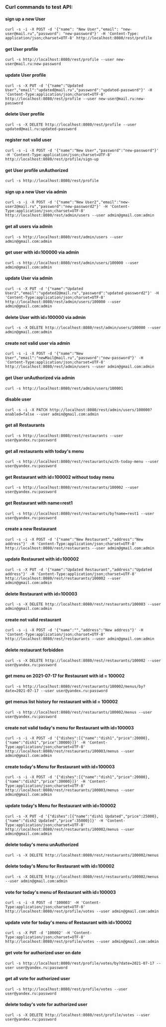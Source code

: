 ### Curl commands to test API:

#### sign up a new User

`curl -s -i -X POST -d '{"name": "New User","email": "new-user@mail.ru","password": "new-password"}' -H 'Content-Type: application/json;charset=UTF-8' http://localhost:8080/rest/profile`

#### get User profile

`curl -s http://localhost:8080/rest/profile --user new-user@mail.ru:new-password`

#### update User profile

`curl -s -X PUT -d '{"name":"Updated User","email":"updated@mail.ru","password":"updated-password"}' -H 'Content-Type:application/json;charset=UTF-8' http://localhost:8080/rest/profile --user new-user@mail.ru:new-password`

#### delete User profile

`curl -s -X DELETE http://localhost:8080/rest/profile --user updated@mail.ru:updated-password`

#### register not valid user

`curl -s -i -X POST -d '{"name":"New User","password":"new-password"}' -H 'Content-Type:application/json;charset=UTF-8' http://localhost:8080/rest/profile/sign-up`

#### get User profile unAuthorized

`curl -s http://localhost:8080/rest/profile`

#### sign up a new User via admin

`curl -s -i -X POST -d '{"name":"New User2","email":"new-user2@mail.ru","password":"new-password2"}' -H 'Content-Type:application/json;charset=UTF-8' http://localhost:8080/rest/admin/users --user admin@gmail.com:admin`

#### get all users via admin

`curl -s http://localhost:8080/rest/admin/users --user admin@gmail.com:admin`

#### get user with id=100000 via admin

`curl -s http://localhost:8080/rest/admin/users/100000 --user admin@gmail.com:admin`

#### update User via admin

`curl -s -X PUT -d '{"name":"Updated User2","email":"updated2@mail.ru","password":"updated-password2"}' -H 'Content-Type:application/json;charset=UTF-8' http://localhost:8080/rest/admin/users/100000 --user admin@gmail.com:admin`

#### delete User with id=100000 via admin

`curl -s -X DELETE http://localhost:8080/rest/admin/users/100000 --user admin@gmail.com:admin`

#### create not valid user via admin

`curl -s -i -X POST -d '{"name":"New User","email":"newMail@mail.ru","password":"new-password"}' -H 'Content-Type:application/json;charset=UTF-8' http://localhost:8080/rest/admin/users --user admin@gmail.com:admin`

#### get User unAuthorized via admin

`curl -s http://localhost:8080/rest/admin/users/100001`

#### disable user

`curl -s -i -X PATCH http://localhost:8080/rest/admin/users/100000?enabled=false --user admin@gmail.com:admin`

#### get all Restaurants

`curl -s http://localhost:8080/rest/restaurants --user user@yandex.ru:password`

#### get all restaurants with today's menu

`curl -s http://localhost:8080/rest/restaurants/with-today-menu --user user@yandex.ru:password`

#### get Restaurant with id=100002 without today menu

`curl -s http://localhost:8080/rest/restaurants/100002 --user user@yandex.ru:password`

#### get Restaurant with name=rest1

`curl -s http://localhost:8080/rest/restaurants/by?name=rest1 --user user@yandex.ru:password`

#### create a new Restaurant

`curl -s -i -X POST -d '{"name":"New Restaurant","address":"New address"}' -H 'Content-Type:application/json;charset=UTF-8' http://localhost:8080/rest/restaurants --user admin@gmail.com:admin`

#### update Restaurant with id=100002

`curl -s -X PUT -d '{"name":"Updated Restaurant","address":"Updated address"}' -H 'Content-Type:application/json;charset=UTF-8' http://localhost:8080/rest/restaurants/100002 --user admin@gmail.com:admin`

#### delete Restaurant with id=100003

`curl -s -X DELETE http://localhost:8080/rest/restaurants/100003 --user admin@gmail.com:admin`

#### create not valid restaurant

`curl -s -i -X POST -d '{"name":"","address":"New address"}' -H 'Content-Type:application/json;charset=UTF-8' http://localhost:8080/rest/restaurants --user admin@gmail.com:admin`

#### delete restaurant forbidden

`curl -s -X DELETE http://localhost:8080/rest/restaurants/100002 --user user@yandex.ru:password`

#### get menu on 2021-07-17 for Restaurant with id = 100002

`curl -s http://localhost:8080/rest/restaurants/100002/menus/by?date=2021-07-17 --user user@yandex.ru:password`

#### get menus list history for restaurant with id = 100002

`curl -s http://localhost:8080/rest/restaurants/100002/menus --user user@yandex.ru:password`

#### create not valid today's menu for Restaurant with id=100003

`curl -s -i -X POST -d '{"dishes":[{"name":"dish1","price":20000},{"name":"dish1","price":30000}]}' -H 'Content-Type:application/json;charset=UTF-8' http://localhost:8080/rest/restaurants/100003/menus --user admin@gmail.com:admin`

#### create today's Menu for Restaurant with id=100003

`curl -s -i -X POST -d '{"dishes":[{"name":"dish1","price":20000},{"name":"dish2","price":30000}]}' -H 'Content-Type:application/json;charset=UTF-8' http://localhost:8080/rest/restaurants/100003/menus --user admin@gmail.com:admin`

#### update today's Menu for Restaurant with id=100002

`curl -s -X PUT -d '{"dishes":[{"name":"dish1 Updated","price":25000},{"name":"dish2 Updated","price":35000}]}' -H 'Content-Type:application/json;charset=UTF-8' http://localhost:8080/rest/restaurants/100002/menus --user admin@gmail.com:admin`

#### delete today's menu unAuthorized

`curl -s -X DELETE http://localhost:8080/rest/restaurants/100002/menus`

#### delete today's Menu for Restaurant with id=100002

`curl -s -X DELETE http://localhost:8080/rest/restaurants/100002/menus --user admin@gmail.com:admin`

#### vote for today's menu of Restaurant with id=100003

`curl -s -i -X POST -d '100003' -H 'Content-Type:application/json;charset=UTF-8' http://localhost:8080/rest/profile/votes --user admin@gmail.com:admin`

#### update vote for today's menu of Restaurant with id=100002

`curl -s -X PUT -d '100002' -H 'Content-Type:application/json;charset=UTF-8' http://localhost:8080/rest/profile/votes --user admin@gmail.com:admin`

#### get vote for authorized user on date

`curl -s http://localhost:8080/rest/profile/votes/by?date=2021-07-17 --user user@yandex.ru:password`

#### get all vote for authorized user

`curl -s http://localhost:8080/rest/profile/votes --user user@yandex.ru:password`

#### delete today's vote for authorized user

`curl -s -X DELETE http://localhost:8080/rest/profile/votes --user user@yandex.ru:password`
